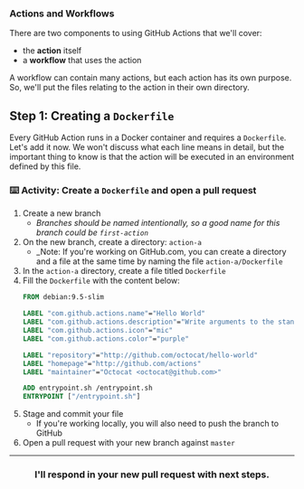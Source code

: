 ### Actions and Workflows
There are two components to using GitHub Actions that we'll cover:
- the **action** itself
- a **workflow** that uses the action

A workflow can contain many actions, but each action has its own purpose. So, we'll put the files relating to the action in their own directory.

## Step 1: Creating a `Dockerfile`

Every GitHub Action runs in a Docker container and requires a `Dockerfile`. Let's add it now. We won't discuss what each line means in detail, but the important thing to know is that the action will be executed in an environment defined by this file.

### :keyboard: Activity: Create a `Dockerfile` and open a pull request

1. Create a new branch
    - _Branches should be named intentionally, so a good name for this branch could be `first-action`_
1. On the new branch, create a directory: `action-a`
    - _Note: If you're working on GitHub.com, you can create a directory and a file at the same time by naming the file `action-a/Dockerfile`
1. In the `action-a` directory, create a file titled `Dockerfile`
1. Fill the `Dockerfile` with the content below:
    ```Dockerfile
    FROM debian:9.5-slim

    LABEL "com.github.actions.name"="Hello World"
    LABEL "com.github.actions.description"="Write arguments to the standard output"
    LABEL "com.github.actions.icon"="mic"
    LABEL "com.github.actions.color"="purple"

    LABEL "repository"="http://github.com/octocat/hello-world"
    LABEL "homepage"="http://github.com/actions"
    LABEL "maintainer"="Octocat <octocat@github.com>"

    ADD entrypoint.sh /entrypoint.sh
    ENTRYPOINT ["/entrypoint.sh"]
    ```
1. Stage and commit your file
    - If you're working locally, you will also need to push the branch to GitHub
1. Open a pull request with your new branch against `master`

<hr>
<h3 align="center">I'll respond in your new pull request with next steps.</h3>
